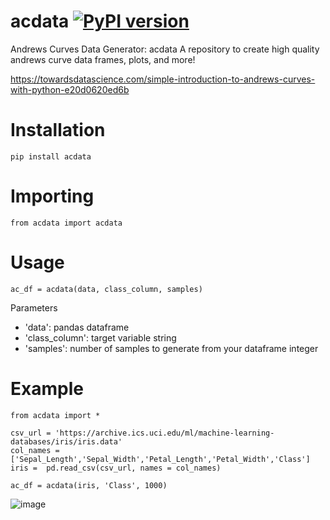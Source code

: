 # acdata [![PyPI version](https://badge.fury.io/py/acdata.svg)](https://badge.fury.io/py/acdata)
Andrews Curves Data Generator: acdata
A repository to create high quality andrews curve data frames, plots, and more!

https://towardsdatascience.com/simple-introduction-to-andrews-curves-with-python-e20d0620ed6b

# Installation 
```
pip install acdata
```
# Importing
```
from acdata import acdata
```
# Usage
```
ac_df = acdata(data, class_column, samples)
```

Parameters
- 'data': pandas dataframe
- 'class_column': target variable string
- 'samples': number of samples to generate from your dataframe integer

# Example
```
from acdata import *

csv_url = 'https://archive.ics.uci.edu/ml/machine-learning-databases/iris/iris.data'
col_names = ['Sepal_Length','Sepal_Width','Petal_Length','Petal_Width','Class']
iris =  pd.read_csv(csv_url, names = col_names)

ac_df = acdata(iris, 'Class', 1000)
```
![image](https://user-images.githubusercontent.com/61998370/200385776-6b6a38a1-3c5b-4a4f-bd3b-07cf0a3dee68.png)


